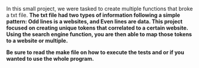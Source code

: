 In this small project, we were tasked to create multiple functions that broke a txt file. <b />
The txt file had two types of information following a simple pattern: Odd lines is a websites, and Even lines are data. <b />
This project focused on creating unique tokens that correlated to a certain website. <b />
Using the search engine function, you are then able to map those tokens to a website or multiple. <b />

Be sure to read the make file on how to execute the tests and or if you wanted to use the whole program.


